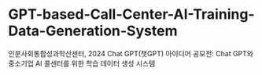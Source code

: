 # GPT-based-Call-Center-AI-Training-Data-Generation-System
인문사회통합성과학산센터, 2024 Chat GPT(챗GPT) 아이디어 공모전: Chat GPT와 중소기업 AI 콜센터를 위한 학습 데이터 생성 시스템
